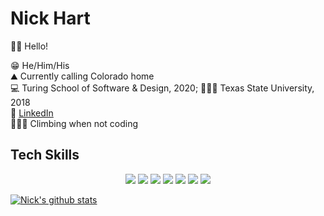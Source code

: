 # Nick Hart

👋🏽 Hello!

😁  He/Him/His <br />
⛰  Currently calling Colorado home <br />
💻  Turing School of Software & Design, 2020; 👨🏽‍🎓 Texas State University, 2018 <br/>
🔎  [LinkedIn](https://www.linkedin.com/in/nickhartdev/) </br>
🧗🏽‍♂️  Climbing when not coding <br />

## Tech Skills
<p align="center" display="flex">
  <img src="https://img.shields.io/badge/javascript%20-%23323330.svg?&style=for-the-badge&logo=javascript&logoColor=%23F7DF1E" />
  <img src="https://img.shields.io/badge/react%20-%2320232a.svg?&style=for-the-badge&logo=react&logoColor=%2361DAFB" />
  <img src="https://img.shields.io/badge/redux%20-%23593d88.svg?&style=for-the-badge&logo=redux&logoColor=white" />
  <img src="https://img.shields.io/badge/node.js%20-%2343853D.svg?&style=for-the-badge&logo=node.js&logoColor=white" />
  <img src="https://img.shields.io/badge/html5%20-%23E34F26.svg?&style=for-the-badge&logo=html5&logoColor=white" />
  <img src="https://img.shields.io/badge/css3%20-%231572B6.svg?&style=for-the-badge&logo=css3&logoColor=white" />
  <img src="https://img.shields.io/badge/express.js%20-%23404d59.svg?&style=for-the-badge" />
</p>

[![Nick's github stats](https://github-readme-stats.vercel.app/api?username=nickhartdev)](https://github.com/nickhartdev/github-readme-stats)
